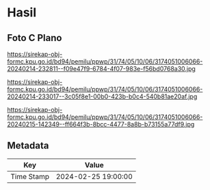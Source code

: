 # Hasil

## Foto C Plano

https://sirekap-obj-formc.kpu.go.id/bd94/pemilu/ppwp/31/74/05/10/06/3174051006066-20240214-232811--f09e47f9-6784-4f07-983e-f56bd0768a30.jpg

https://sirekap-obj-formc.kpu.go.id/bd94/pemilu/ppwp/31/74/05/10/06/3174051006066-20240214-233017--3c05f8e1-00b0-423b-b0c4-540b81ae20af.jpg

https://sirekap-obj-formc.kpu.go.id/bd94/pemilu/ppwp/31/74/05/10/06/3174051006066-20240215-142349--ff664f3b-8bcc-4477-8a8b-b73155a77df9.jpg


## Metadata

| Key        | Value               |
| ---------- | ------------------- |
| Time Stamp | 2024-02-25 19:00:00 |



